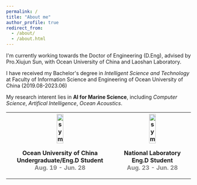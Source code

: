 ```yaml
---
permalink: /
title: "About me"
author_profile: true
redirect_from: 
  - /about/
  - /about.html
---
```


I'm currently working towards the Doctor of Engineering (D.Eng), advised by Pro.Xiujun Sun, with Ocean University of China and Laoshan Laboratory.

I have received my Bachelor's degree in *Intelligent Science and Technology* at Faculty of Information Science and Engineering of Ocean University of China (2019.08-2023.06)

My research interent lies in **AI for Marine Science**, including *Computer Science*, *Artifical Intelligence*, *Ocean Acoustics*.




<table align="center">
    <tbody>
        <tr>
            <th width="20%" valign="bottom" align="center">
                <a href="http://www.ouc.edu.cn/main.htm">
                    <img src="img/ouc.png" alt="sym" width="25%">
                </a>
                <p><b>Ocean University of China</b><br>
                Undergraduate/Eng.D Student<br>
                <span style="color:#808080">Aug. 19 - Jun. 28</span></p>
            </th>
            <th width="20%" valign="bottom" align="center">
                <a href="http://www.qnlm.ac/index">
                    <img src="img/laoshan.png" alt="sym" width="30%">
                </a>
                <p><b>National Laboratory</b><br>
                Eng.D Student<br>
                <span style="color:#808080">Aug. 23 - Jun. 28</span></p>
            </th>
        </tr>
    </tbody>
</table>
